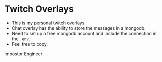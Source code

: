 # Twitch Overlays

- This is my personal twitch overlays.
- Chat overlay has the ability to store the messages in a mongodb.
- Need to set up a free mongodb account and include the connection in the `.env`.
- Feel free to copy.

Impostor Engineer
